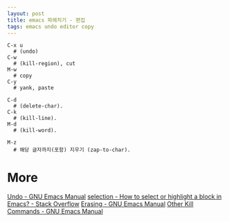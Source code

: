 ```yaml
---
layout: post
title: emacs 파헤치기 - 편집
tags: emacs undo editor copy
---
```


```
C-x u
  # (undo)
C-w
  # (kill-region), cut
M-w
  # copy
C-y
  # yank, paste
  
C-d
  # (delete-char).
C-k
  # (kill-line). 
M-d
  # (kill-word). 
  
M-z
  # 해당 글자까지(포함) 지우기 (zap-to-char).
```

# More
[Undo - GNU Emacs Manual](https://www.gnu.org/software/emacs/manual/html_node/emacs/Undo.html#fn-1)
[selection - How to select or highlight a block in Emacs? - Stack Overflow](https://stackoverflow.com/questions/657672/how-to-select-or-highlight-a-block-in-emacs)
[Erasing - GNU Emacs Manual](https://www.gnu.org/software/emacs/manual/html_node/emacs/Erasing.html)
[Other Kill Commands - GNU Emacs Manual](https://www.gnu.org/software/emacs/manual/html_node/emacs/Other-Kill-Commands.html)
